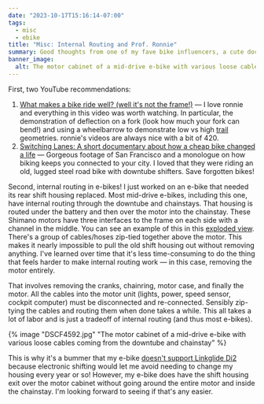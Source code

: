 ```yaml
---
date: "2023-10-17T15:16:14-07:00"
tags:
  - misc
  - ebike
title: "Misc: Internal Routing and Prof. Ronnie"
summary: Good thoughts from one of my fave bike influencers, a cute documentary, and internal routing on mid-drive e-bikes.
banner_image:
  alt: The motor cabinet of a mid-drive e-bike with various loose cables coming from the downtube and chainstay
---
```


First, two YouTube recommendations:

1. [What makes a bike ride well? (well it's not the frame!)](https://www.youtube.com/watch?v=fcRzp6xwuzE) — I love ronnie and everything in this video was worth watching. In particular, the demonstration of deflection on a fork (look how much your fork can bend!) and using a wheelbarrow to demonstrate low vs high [trail](https://bikeinsights.com/cyclopedia/trail) geometries. ronnie's videos are always nice with a bit of 420.
1. [Switching Lanes: A short documentary about how a cheap bike changed a life](https://www.youtube.com/watch?v=CuhrtUJ6LtY) — Gorgeous footage of San Francisco and a monologue on how biking keeps you connected to your city. I loved that they were riding an old, lugged steel road bike with downtube shifters. Save forgotten bikes!

Second, internal routing in e-bikes! I just worked on an e-bike that needed its rear shift housing replaced. Most mid-drive e-bikes, including this one, have internal routing through the downtube and chainstays. That housing is routed under the battery and then over the motor into the chainstay. These Shimano motors have three interfaces to the frame on each side with a channel in the middle. You can see an example of this in this [exploded view](https://si.shimano.com/en/ev/DU-E5000-4468). There's a group of cables/hoses zip-tied together above the motor. This makes it nearly impossible to pull the old shift housing out without removing anything. I've learned over time that it's less time-consuming to do the thing that feels harder to make internal routing work — in this case, removing the motor entirely.

That involves removing the cranks, chainring, motor case, and finally the motor. All the cables into the motor unit (lights, power, speed sensor, cockpit computer) must be disconnected and re-connected. Sensibly zip-tying the cables and routing them when done takes a while. This all takes a lot of labor and is just a tradeoff of internal routing (and thus most e-bikes).

{% image "DSCF4592.jpg" "The motor cabinet of a mid-drive e-bike with various loose cables coming from the downtube and chainstay" %}

This is why it's a bummer that my e-bike [doesn't support Linkglide Di2](/posts/linkglide-di2-incompatible-with-e6100) because electronic shifting would let me avoid needing to change my housing every year or so! However, my e-bike does have the shift housing exit over the motor cabinet without going around the entire motor and inside the chainstay. I'm looking forward to seeing if that's any easier.
